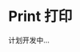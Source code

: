 <!--
 * @Author: shen
 * @Date: 2022-06-07 13:51:51
 * @LastEditors: shen
 * @LastEditTime: 2022-06-08 10:09:54
 * @Description:
-->

# Print 打印

计划开发中...